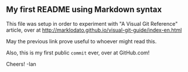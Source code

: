 ## My first README using Markdown syntax

This file was setup in order to experiment with "A Visual Git Reference" article, over at http://marklodato.github.io/visual-git-guide/index-en.html

May the previous link prove useful to whoever might read this.

Also, this is my first public `commit` ever, over at GitHub.com!

Cheers!
-Ian